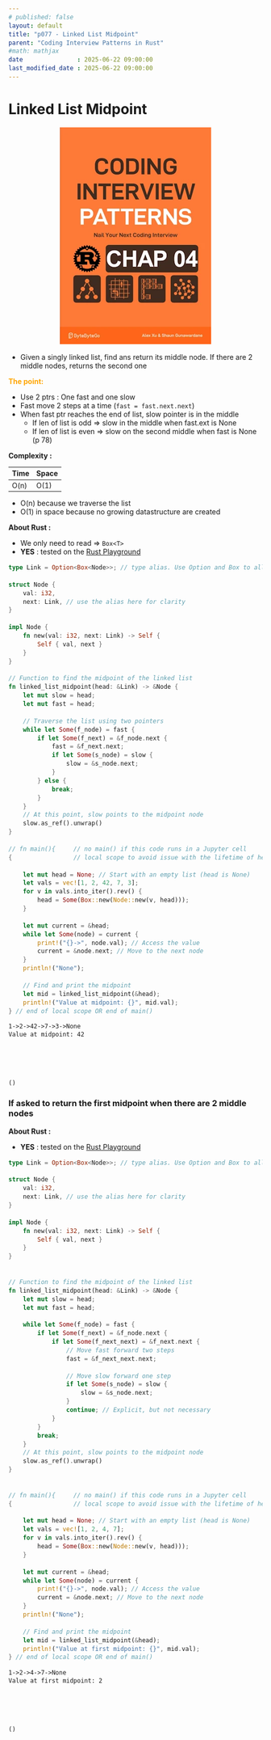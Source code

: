 ```yaml
---
# published: false
layout: default
title: "p077 - Linked List Midpoint"
parent: "Coding Interview Patterns in Rust"
#math: mathjax
date               : 2025-06-22 09:00:00
last_modified_date : 2025-06-22 09:00:00
---
```


# Linked List Midpoint

<div align="center">
<img src="../assets/chap_04.webp" alt="" width="300" loading="lazy"/>
</div>

* Given a singly linked list, find ans return its middle node. If there are 2 middle nodes, returns the second one

<span style="color:orange"><b>The point:</b></span>
* Use 2 ptrs : One fast and one slow
* Fast move 2 steps at a time (``fast = fast.next.next``)
* When fast ptr reaches the end of list, slow pointer is in the middle
    * If len of list is odd => slow in the middle when fast.ext is None
    * If len of list is even => slow on the second middle when fast is None (p 78)


**Complexity :**

| Time | Space |
|------|-------|
| O(n) | O(1)  |

* O(n) because we traverse the list
* O(1) in space because no growing datastructure are created



**About Rust :**
* We only need to read => ``Box<T>``
* **YES** : tested on the [Rust Playground](https://play.rust-lang.org/)


<!-- <span style="color:red"><b>TODO : </b></span> 
* Add comments in the source code        
 -->

<!-- * <span style="color:lime"><b>Preferred solution?</b></span>      -->




```rust
type Link = Option<Box<Node>>; // type alias. Use Option and Box to allow an optional pointer to the next node 

struct Node {
    val: i32,
    next: Link, // use the alias here for clarity
}

impl Node {
    fn new(val: i32, next: Link) -> Self {
        Self { val, next }
    }
}

// Function to find the midpoint of the linked list
fn linked_list_midpoint(head: &Link) -> &Node {
    let mut slow = head;
    let mut fast = head;

    // Traverse the list using two pointers
    while let Some(f_node) = fast {
        if let Some(f_next) = &f_node.next {
            fast = &f_next.next;
            if let Some(s_node) = slow {
                slow = &s_node.next;
            }
        } else {
            break;
        }
    }
    // At this point, slow points to the midpoint node
    slow.as_ref().unwrap()
}

// fn main(){     // no main() if this code runs in a Jupyter cell 
{                 // local scope to avoid issue with the lifetime of head during borrow
    
    let mut head = None; // Start with an empty list (head is None)
    let vals = vec![1, 2, 42, 7, 3];
    for v in vals.into_iter().rev() {
        head = Some(Box::new(Node::new(v, head)));
    }

    let mut current = &head; 
    while let Some(node) = current {
        print!("{}->", node.val); // Access the value
        current = &node.next; // Move to the next node
    }
    println!("None");

    // Find and print the midpoint
    let mid = linked_list_midpoint(&head);
    println!("Value at midpoint: {}", mid.val);
} // end of local scope OR end of main()       

```

    1->2->42->7->3->None
    Value at midpoint: 42





    ()



### If asked to return the first midpoint when there are 2 middle nodes

**About Rust :**
* **YES** : tested on the [Rust Playground](https://play.rust-lang.org/)



```rust
type Link = Option<Box<Node>>; // type alias. Use Option and Box to allow an optional pointer to the next node 

struct Node {
    val: i32,
    next: Link, // use the alias here for clarity
}

impl Node {
    fn new(val: i32, next: Link) -> Self {
        Self { val, next }
    }
}


// Function to find the midpoint of the linked list
fn linked_list_midpoint(head: &Link) -> &Node {
    let mut slow = head;
    let mut fast = head;

    while let Some(f_node) = fast {
        if let Some(f_next) = &f_node.next {
            if let Some(f_next_next) = &f_next.next {
                // Move fast forward two steps
                fast = &f_next_next.next;

                // Move slow forward one step
                if let Some(s_node) = slow {
                    slow = &s_node.next;
                }
                continue; // Explicit, but not necessary
            }
        }
        break;
    }
    // At this point, slow points to the midpoint node
    slow.as_ref().unwrap()
}


// fn main(){     // no main() if this code runs in a Jupyter cell 
{                 // local scope to avoid issue with the lifetime of head during borrow
    
    let mut head = None; // Start with an empty list (head is None)
    let vals = vec![1, 2, 4, 7];
    for v in vals.into_iter().rev() {
        head = Some(Box::new(Node::new(v, head)));
    }

    let mut current = &head; 
    while let Some(node) = current {
        print!("{}->", node.val); // Access the value
        current = &node.next; // Move to the next node
    }
    println!("None");

    // Find and print the midpoint
    let mid = linked_list_midpoint(&head);
    println!("Value at first midpoint: {}", mid.val);
} // end of local scope OR end of main()       
```

    1->2->4->7->None
    Value at first midpoint: 2





    ()


